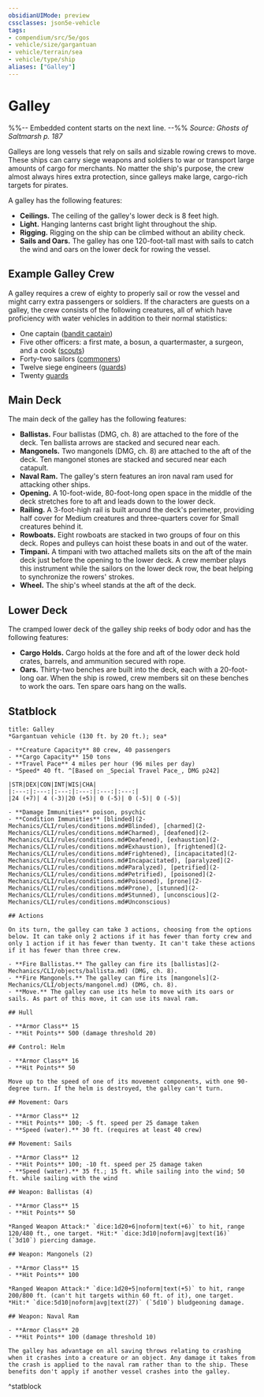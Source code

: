 ```yaml
---
obsidianUIMode: preview
cssclasses: json5e-vehicle
tags:
- compendium/src/5e/gos
- vehicle/size/gargantuan
- vehicle/terrain/sea
- vehicle/type/ship
aliases: ["Galley"]
---
```

# Galley
%%-- Embedded content starts on the next line. --%%
*Source: Ghosts of Saltmarsh p. 187*  

Galleys are long vessels that rely on sails and sizable rowing crews to move. These ships can carry siege weapons and soldiers to war or transport large amounts of cargo for merchants. No matter the ship's purpose, the crew almost always hires extra protection, since galleys make large, cargo-rich targets for pirates.

A galley has the following features:

- **Ceilings.** The ceiling of the galley's lower deck is 8 feet high.  
- **Light.** Hanging lanterns cast bright light throughout the ship.  
- **Rigging.** Rigging on the ship can be climbed without an ability check.  
- **Sails and Oars.** The galley has one 120-foot-tall mast with sails to catch the wind and oars on the lower deck for rowing the vessel.  

## Example Galley Crew

A galley requires a crew of eighty to properly sail or row the vessel and might carry extra passengers or soldiers. If the characters are guests on a galley, the crew consists of the following creatures, all of which have proficiency with water vehicles in addition to their normal statistics:

- One captain ([bandit captain](2-Mechanics/CLI/bestiary/humanoid/bandit-captain.md))  
- Five other officers: a first mate, a bosun, a quartermaster, a surgeon, and a cook ([scouts](2-Mechanics/CLI/bestiary/humanoid/scout.md))  
- Forty-two sailors ([commoners](2-Mechanics/CLI/bestiary/humanoid/commoner.md))  
- Twelve siege engineers ([guards](2-Mechanics/CLI/bestiary/humanoid/guard.md))  
- Twenty [guards](2-Mechanics/CLI/bestiary/humanoid/guard.md)  

## Main Deck

The main deck of the galley has the following features:

- **Ballistas.** Four ballistas (DMG, ch. 8) are attached to the fore of the deck. Ten ballista arrows are stacked and secured near each.  
- **Mangonels.** Two mangonels (DMG, ch. 8) are attached to the aft of the deck. Ten mangonel stones are stacked and secured near each catapult.  
- **Naval Ram.** The galley's stern features an iron naval ram used for attacking other ships.  
- **Opening.** A 10-foot-wide, 80-foot-long open space in the middle of the deck stretches fore to aft and leads down to the lower deck.  
- **Railing.** A 3-foot-high rail is built around the deck's perimeter, providing half cover for Medium creatures and three-quarters cover for Small creatures behind it.  
- **Rowboats.** Eight rowboats are stacked in two groups of four on this deck. Ropes and pulleys can hoist these boats in and out of the water.  
- **Timpani.** A timpani with two attached mallets sits on the aft of the main deck just before the opening to the lower deck. A crew member plays this instrument while the sailors on the lower deck row, the beat helping to synchronize the rowers' strokes.  
- **Wheel.** The ship's wheel stands at the aft of the deck.  

## Lower Deck

The cramped lower deck of the galley ship reeks of body odor and has the following features:

- **Cargo Holds.** Cargo holds at the fore and aft of the lower deck hold crates, barrels, and ammunition secured with rope.  
- **Oars.** Thirty-two benches are built into the deck, each with a 20-foot-long oar. When the ship is rowed, crew members sit on these benches to work the oars. Ten spare oars hang on the walls.  

## Statblock

```ad-statblock
title: Galley
*Gargantuan vehicle (130 ft. by 20 ft.); sea*

- **Creature Capacity** 80 crew, 40 passengers
- **Cargo Capacity** 150 tons
- **Travel Pace** 4 miles per hour (96 miles per day)
- *Speed* 40 ft. ^[Based on _Special Travel Pace_, DMG p242]

|STR|DEX|CON|INT|WIS|CHA|
|:---:|:---:|:---:|:---:|:---:|:---:|
|24 (+7)| 4 (-3)|20 (+5)| 0 (-5)| 0 (-5)| 0 (-5)|

- **Damage Immunities** poison, psychic
- **Condition Immunities** [blinded](2-Mechanics/CLI/rules/conditions.md#Blinded), [charmed](2-Mechanics/CLI/rules/conditions.md#Charmed), [deafened](2-Mechanics/CLI/rules/conditions.md#Deafened), [exhaustion](2-Mechanics/CLI/rules/conditions.md#Exhaustion), [frightened](2-Mechanics/CLI/rules/conditions.md#Frightened), [incapacitated](2-Mechanics/CLI/rules/conditions.md#Incapacitated), [paralyzed](2-Mechanics/CLI/rules/conditions.md#Paralyzed), [petrified](2-Mechanics/CLI/rules/conditions.md#Petrified), [poisoned](2-Mechanics/CLI/rules/conditions.md#Poisoned), [prone](2-Mechanics/CLI/rules/conditions.md#Prone), [stunned](2-Mechanics/CLI/rules/conditions.md#Stunned), [unconscious](2-Mechanics/CLI/rules/conditions.md#Unconscious)

## Actions

On its turn, the galley can take 3 actions, choosing from the options below. It can take only 2 actions if it has fewer than forty crew and only 1 action if it has fewer than twenty. It can't take these actions if it has fewer than three crew.

- **Fire Ballistas.** The galley can fire its [ballistas](2-Mechanics/CLI/objects/ballista.md) (DMG, ch. 8).  
- **Fire Mangonels.** The galley can fire its [mangonels](2-Mechanics/CLI/objects/mangonel.md) (DMG, ch. 8).  
- **Move.** The galley can use its helm to move with its oars or sails. As part of this move, it can use its naval ram.  

## Hull

- **Armor Class** 15
- **Hit Points** 500 (damage threshold 20)

## Control: Helm

- **Armor Class** 16
- **Hit Points** 50

Move up to the speed of one of its movement components, with one 90-degree turn. If the helm is destroyed, the galley can't turn.

## Movement: Oars

- **Armor Class** 12
- **Hit Points** 100; -5 ft. speed per 25 damage taken
- **Speed (water).** 30 ft. (requires at least 40 crew)

## Movement: Sails

- **Armor Class** 12
- **Hit Points** 100; -10 ft. speed per 25 damage taken
- **Speed (water).** 35 ft.; 15 ft. while sailing into the wind; 50 ft. while sailing with the wind

## Weapon: Ballistas (4)

- **Armor Class** 15
- **Hit Points** 50

*Ranged Weapon Attack:* `dice:1d20+6|noform|text(+6)` to hit, range 120/480 ft., one target. *Hit:* `dice:3d10|noform|avg|text(16)` (`3d10`) piercing damage.

## Weapon: Mangonels (2)

- **Armor Class** 15
- **Hit Points** 100

*Ranged Weapon Attack:* `dice:1d20+5|noform|text(+5)` to hit, range 200/800 ft. (can't hit targets within 60 ft. of it), one target. *Hit:* `dice:5d10|noform|avg|text(27)` (`5d10`) bludgeoning damage.

## Weapon: Naval Ram

- **Armor Class** 20
- **Hit Points** 100 (damage threshold 10)

The galley has advantage on all saving throws relating to crashing when it crashes into a creature or an object. Any damage it takes from the crash is applied to the naval ram rather than to the ship. These benefits don't apply if another vessel crashes into the galley.
```
^statblock